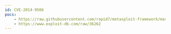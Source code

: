 ```yaml
---
id: CVE-2014-9566
pocs:
    - https://raw.githubusercontent.com/rapid7/metasploit-framework/master/modules/auxiliary/gather/solarwinds_orion_sqli.rb
    - https://www.exploit-db.com/raw/36262
---
```


